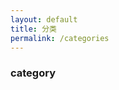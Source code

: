 ```yaml
---
layout: default
title: 分类
permalink: /categories
---
```


<style>
  #closeBtn, #openBtn {
      display: none;
  }
</style>

<script>
  function getParameter(name){
	var url = decodeURI(location.href);
	var paramStr = url.substring(url.search(/\?/) + 1);
	var params = paramStr.split("&");

	for(index in params){
	  var paramPair = params[index];
      var paramPairSeparator = paramPair.search(/=/) ;
	  var key = paramPair.substring(0 , paramPairSeparator );
	  var value = paramPair.substring(paramPairSeparator + 1);
	  if(name == key )
		return value ;
	}
  }
  
  var reqCat = getParameter("category");
  document.title='类别：' + reqCat;
//   console.log(reqCat);
</script>

<div class="category-div" id="categoryId">
  <div class="post post-archive">
    <h3 id="categoryTitle">category</h3>
    <ul class="arc-list">
    </ul>
  </div>
</div>

<script>
  function show_cate_title(title) {
    var element = document.getElementById('categoryTitle');
    element.innerText = title;
  }

  function show_postList(postList) {
    // console.log(postList);
    var html = '';
    for (var post of postList) {
        // console.log(post);
        html += '<li><span class="date">' + post.date + '</span><a href="' + post.url +'">' +  post.title + '</a></li>';
    }

    $('.arc-list').html(html);
    $('.arc-list').show();
  }

  {% for category in site.categories %}
    var cate = '{{ category | first }}';
    if (cate == reqCat) {
        console.log("OK, find\n");
        console.log(cate);
        show_cate_title(cate);
        var postLists = [];
        {% for post in category.last %}
            var p = { 
                title: '{{ post.title }}',
                date: '{{ post.date | date: "%B %e, %Y" }}',
                url: '{{ post.url | prepend:site.baseurl }}'
            };
            postLists.push(p);
        {% endfor %}
        show_postList(postLists);
    }
  {% endfor %}

</script>